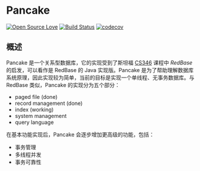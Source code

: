 # Pancake

[![Open Source Love](https://badges.frapsoft.com/os/gpl/gpl.svg?v=102)](https://github.com/ellerbrock/open-source-badge/)
[![Build Status](https://travis-ci.org/nettee/pancake.svg?branch=master)](https://travis-ci.org/nettee/pancake)
[![codecov](https://codecov.io/gh/nettee/pancake/branch/master/graph/badge.svg)](https://codecov.io/gh/nettee/pancake)

## 概述

Pancake 是一个关系型数据库，它的实现受到了斯坦福 [CS346][cs346] 课程中 _RedBase_ 的启发，可以看作是 RedBase 的 Java 实现版。Pancake 是为了帮助理解数据库系统原理，因此实现较为简单，当前的目标是实现一个单线程、无事务数据库。与 RedBase 类似，Pancake 的实现分为五个部分：

[cs346]: https://web.stanford.edu/class/cs346/2015/

+ paged file (done)
+ record management (done)
+ index (working)
+ system management
+ query language

在基本功能实现后，Pancake 会逐步增加更高级的功能，包括：

+ 事务管理
+ 多线程并发
+ 事务可靠性

